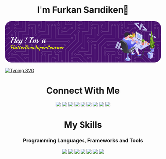 <h1 align="center">I'm Furkan Sarıdiken👋</h1>

![Header](./github-header-image.png)

[![Typing SVG](http://readme-typing-svg.herokuapp.com?font=Lobster&size=30&duration=3000&pause=500&color=F7ED0C&width=435&lines=Welcome+to+my+profile!;I'm+an+Engineering+Student;Also+I'm+a+Flutter+Developer)](https://git.io/typing-svg)


<div align="center">
<h1 align="center">Connect With Me</h1>

[![](https://img.shields.io/badge/website-000000?style=for-the-badge&logo=About.me&logoColor=white)](https://www.ahmetfurkandemir.com/)
![](https://img.shields.io/badge/LinkedIn-0077B5?style=for-the-badge&logo=linkedin&logoColor=white&link=www.linkedin.com%2Fin%2Ffurkansaridiken
)  ![](https://img.shields.io/badge/Twitter-1DA1F2?style=for-the-badge&logo=twitter&logoColor=white&link=www.twitter.com%2FTFS_52)  ![](https://img.shields.io/badge/Instagram-%23E4405F?style=for-the-badge&logo=instagram&logoColor=white&link=www.instagram.com%2Ftahirfurkansaridiken
)  ![](https://img.shields.io/badge/Gmail-%23EA4335?style=for-the-badge&logo=gmail&logoColor=white&link=mailto%3Afurkansaridiken%40gmail.com
)  ![](https://img.shields.io/badge/Discord-%235865F2?style=for-the-badge&logo=discord&logoColor=white&link=discordapp.com%2Fusers%2F141582521572917248
)  ![](https://img.shields.io/badge/Steam-%23000000?style=for-the-badge&logo=steam&logoColor=white&link=https%3A%2F%2Fsteamcommunity.com%2Fid%2Fecinosia
)  ![](https://img.shields.io/badge/GitHub-100000?style=for-the-badge&logo=github&logoColor=white&link=www.github.com%2Fecinosia
)  ![](https://img.shields.io/badge/StackOverFlow-%23F58025?style=for-the-badge&logo=stackoverflow&logoColor=white&link=https%3A%2F%2Fstackoverflow.com%2Fusers%2F19197144%2Ffurkan-sar%25c4%25b1diken
) 



<h1 align="center">My Skills</h1>
<h3 align="center">Programming Languages, Frameworks and Tools</h3>


![](https://img.shields.io/badge/Dart-%230175C2?style=for-the-badge&logo=dart&logoColor=white
)  ![](https://img.shields.io/badge/C-%23A8B9CC?style=for-the-badge&logo=c&logoColor=white
)  ![](https://img.shields.io/badge/C%2B%2B-%2300599C?style=for-the-badge&logo=cplusplus&logoColor=white
)  ![](https://img.shields.io/badge/Kotlin-%237F52FF?style=for-the-badge&logo=kotlin&logoColor=white
)  ![](https://img.shields.io/badge/Flutter-%2302569B?style=for-the-badge&logo=flutter&logoColor=white&link=discordapp.com%2Fusers%2F141582521572917248
)  ![](https://img.shields.io/badge/HTML-%23E34F26?style=for-the-badge&logo=html5&logoColor=white
)  ![](https://img.shields.io/badge/Photoshop-%2331A8FF?style=for-the-badge&logo=adobephotoshop&logoColor=white)

</div>
